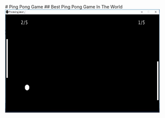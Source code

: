 <body>
# Ping Pong Game
## Best Ping Pong Game In The World
  
<img src="PingPong.JPG" alt="PingPong" width="500" height="333">
</body>
